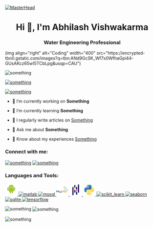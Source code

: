 [![MasterHead](https://)](https://waterengineeringdaily.com)
<h1 align="center">Hi 👋, I'm Abhilash Vishwakarma</h1>
<h3 align="center">Water Engineering Professional</h3>
(img align="right" alt="Coding" width="400" src="https://encrypted-tbn0.gstatic.com/images?q=tbn:ANd9GcSK_Wf7x0WfhaGpi44-GUsAKcz65wI5TCbLpg&usqp=CAU")
<p align="left"> <img src="https://komarev.com/ghpvc/?username=something&label=Profile%20views&color=0e75b6&style=flat" alt="something" /> </p>

<p align="left"> <a href="https://github.com/ryo-ma/github-profile-trophy"><img src="https://github-profile-trophy.vercel.app/?username=something" alt="something" /></a> </p>

<p align="left"> <a href="https://twitter.com/something" target="blank"><img src="https://img.shields.io/twitter/follow/something?logo=twitter&style=for-the-badge" alt="something" /></a> </p>

- 🔭 I’m currently working on **Something**

- 🌱 I’m currently learning **Something**

- 📝 I regularly write articles on [Something](Something)

- 💬 Ask me about **Something**

- 📄 Know about my experiences [Something](Something)

<h3 align="left">Connect with me:</h3>
<p align="left">
<a href="https://twitter.com/something" target="blank"><img align="center" src="https://raw.githubusercontent.com/rahuldkjain/github-profile-readme-generator/master/src/images/icons/Social/twitter.svg" alt="something" height="30" width="40" /></a>
<a href="https://linkedin.com/in/something" target="blank"><img align="center" src="https://raw.githubusercontent.com/rahuldkjain/github-profile-readme-generator/master/src/images/icons/Social/linked-in-alt.svg" alt="something" height="30" width="40" /></a>
</p>

<h3 align="left">Languages and Tools:</h3>
<p align="left"> <a href="https://developer.android.com" target="_blank" rel="noreferrer"> <img src="https://raw.githubusercontent.com/devicons/devicon/master/icons/android/android-original-wordmark.svg" alt="android" width="40" height="40"/> </a> <a href="https://www.mathworks.com/" target="_blank" rel="noreferrer"> <img src="https://upload.wikimedia.org/wikipedia/commons/2/21/Matlab_Logo.png" alt="matlab" width="40" height="40"/> </a> <a href="https://www.microsoft.com/en-us/sql-server" target="_blank" rel="noreferrer"> <img src="https://www.svgrepo.com/show/303229/microsoft-sql-server-logo.svg" alt="mssql" width="40" height="40"/> </a> <a href="https://www.mysql.com/" target="_blank" rel="noreferrer"> <img src="https://raw.githubusercontent.com/devicons/devicon/master/icons/mysql/mysql-original-wordmark.svg" alt="mysql" width="40" height="40"/> </a> <a href="https://pandas.pydata.org/" target="_blank" rel="noreferrer"> <img src="https://raw.githubusercontent.com/devicons/devicon/2ae2a900d2f041da66e950e4d48052658d850630/icons/pandas/pandas-original.svg" alt="pandas" width="40" height="40"/> </a> <a href="https://www.python.org" target="_blank" rel="noreferrer"> <img src="https://raw.githubusercontent.com/devicons/devicon/master/icons/python/python-original.svg" alt="python" width="40" height="40"/> </a> <a href="https://scikit-learn.org/" target="_blank" rel="noreferrer"> <img src="https://upload.wikimedia.org/wikipedia/commons/0/05/Scikit_learn_logo_small.svg" alt="scikit_learn" width="40" height="40"/> </a> <a href="https://seaborn.pydata.org/" target="_blank" rel="noreferrer"> <img src="https://seaborn.pydata.org/_images/logo-mark-lightbg.svg" alt="seaborn" width="40" height="40"/> </a> <a href="https://www.sqlite.org/" target="_blank" rel="noreferrer"> <img src="https://www.vectorlogo.zone/logos/sqlite/sqlite-icon.svg" alt="sqlite" width="40" height="40"/> </a> <a href="https://www.tensorflow.org" target="_blank" rel="noreferrer"> <img src="https://www.vectorlogo.zone/logos/tensorflow/tensorflow-icon.svg" alt="tensorflow" width="40" height="40"/> </a> </p>

<p><img align="left" src="https://github-readme-stats.vercel.app/api/top-langs?username=something&show_icons=true&locale=en&layout=compact" alt="something" /></p>

<p>&nbsp;<img align="center" src="https://github-readme-stats.vercel.app/api?username=something&show_icons=true&locale=en" alt="something" /></p>

<p><img align="center" src="https://github-readme-streak-stats.herokuapp.com/?user=something&" alt="something" /></p>


